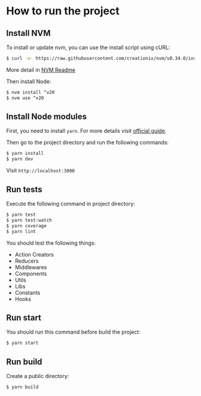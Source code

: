 # How to run the project

## Install NVM

To install or update nvm, you can use the install script using cURL:

```bash
$ curl -o- https://raw.githubusercontent.com/creationix/nvm/v0.34.0/install.sh | bash
```

More detail in [NVM Readme](https://github.com/creationix/nvm#install-script)

Then install Node:

```bash
$ nvm install ^v20
$ nvm use ^v20
```

## Install Node modules

First, you need to install `yarn`. For more details visit [official guide](https://yarnpkg.com/en/docs/install).

Then go to the project directory and run the following commands:

```bash
$ yarn install
$ yarn dev
```

Visit `http://localhost:3000`

## Run tests

Execute the following command in project directory:

```bash
$ yarn test
$ yarn test:watch
$ yarn coverage
$ yarn lint
```

You should test the following things:

- Action Creators
- Reducers
- Middlewares
- Components
- Utils
- Libs
- Constants
- Hooks

## Run start

You should run this command before build the project:

```bash
$ yarn start
```

## Run build

Create a public directory:

```bash
$ yarn build
```
